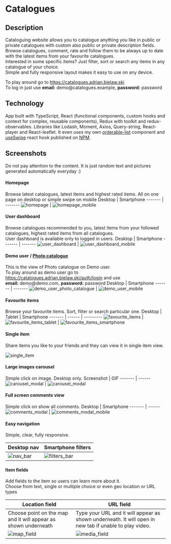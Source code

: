 # Catalogues

## Description

Cataloguing website allows you to catalogue anything you like in public or private catalogues with custom also public or private description fields. \
Browse catalogues, comment, rate and follow them to be always up to date with the latest items from your favourite catalogues. \
Interested in some specific items? Just filter, sort or search any items in any catalogue of your choice. \
Simple and fully responsive layout makes it easy to use on any device.

To play around go to
https://catalogues.adrian.bielaw.ski \
To log in just use **email:** demo<!---->@catalogues.example, **password:** password

## Technology

App built with TypeScript, React (functional components, custom hooks and context for complex, reusable components),
Redux with toolkit and redux-observables.
Libraries like Lodash, Moment, Axios, Query-string, React-player and React-leaflet.
It even uses my own [orderable-list](https://github.com/adrianbielawski/orderable-list) component
and [useSwipe](https://github.com/adrianbielawski/use-swipe) react hook published on [NPM](https://www.npmjs.com/search?q=adrianbielawski).

## Screenshots

Do not pay attention to the content. It is just random text and pictures generated automatically everyday :)

#### Homepage

Browse latest catalogues, latest items and highest rated items. All on one page on desktop or simple swipe on mobile
Desktop | Smartphone
------- | -------
![homepage](./src/assets/readme/homepage.jpg) | ![homepage_mobile](./src/assets/readme/homepage_mobile.jpg)

#### User dashboard

Browse catalogues recommended to you, latest items from your followed catalogues, highest rated items from all catalogues. \
User dashboard is available only to logged in users.
Desktop | Smartphone
------- | -------
![user_dashboard](./src/assets/readme/user_dashboard.jpg) | ![user_dashboard_mobile](./src/assets/readme/user_dashboard_mobile.jpg)

#### Demo user / [Photo catalogue](https://catalogues.adrian.bielaw.ski)

This is the view of Photo catalogue on Demo user. \
To play around as demo user go to https://catalogues.adrian.bielaw.ski/auth/login and use \
**email:** demo<!---->@demo.com, **password:** password
Desktop | Smartphone
------- | -------
![demo_user_photo_catalogue](./src/assets/readme/demo_user_photo_catalogue.jpg) | ![demo_user_mobile](./src/assets/readme/gifs/demo_user_mobile.gif)

#### Favourite items

Browse your favourite items. Sort, filter or search particular one.
Desktop | Tablet | Smartphone
------- | ------ | ---------
![favourite_items](./src/assets/readme/favourite_items.jpg) | ![favourite_items_tablet](./src/assets/readme/favourite_items_tablet.jpg) | ![favourite_items_smartphone](./src/assets/readme/favourite_items_smartphone.jpg)

#### Single item

Share items you like to your friends and they can view it in single item view.

![single_item](./src/assets/readme/single_item.jpg)

#### Large images carousel

Simple click on image. Desktop only.
Screenshot | GIF
------- | ------
![carousel_modal](./src/assets/readme/carousel_modal.jpg) | ![carousel_modal](./src/assets/readme/gifs/carousel_modal.gif)

#### Full screen comments view

Simple click on show all comments.
Desktop | Smartphone
------- | ------
![comments_modal](./src/assets/readme/comments_modal.jpg) | ![comments_modal_mobile](./src/assets/readme/comments_modal_mobile.jpg)

#### Easy navigation

Simple, clear, fully responsive.

| Desktop nav                                      | Smartphone filters                                       |
| ------------------------------------------------ | -------------------------------------------------------- |
| ![nav_bar](./src/assets/readme/gifs/nav_bar.gif) | ![filters_bar](./src/assets/readme/gifs/filters_bar.gif) |

#### Item fields

Add fields to the item so users can learn more about it. \
Choose from text, single or multiple choice or even geo location or URL types

| Location field                                                 | URL field                                                                                              |
| -------------------------------------------------------------- | ------------------------------------------------------------------------------------------------------ |
| Choose point on the map and it will appear as shown underneath | Type your URL and it will appear as shown underneath. It will open in new tab if unable to play video. |
| ![map_field](./src/assets/readme/gifs/map_field.gif)           | ![media_field](./src/assets/readme/gifs/media_field.gif)                                               |
